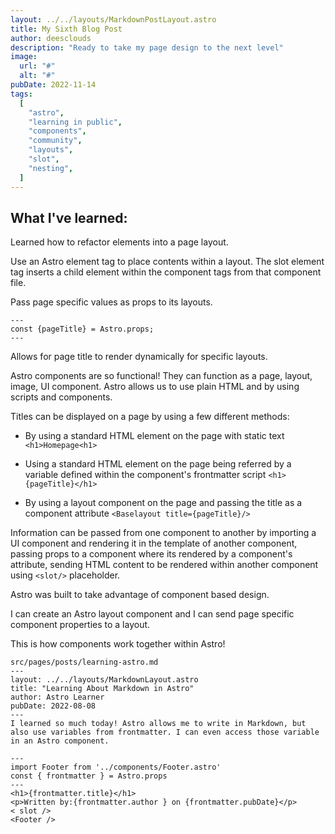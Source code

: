 ```yaml
---
layout: ../../layouts/MarkdownPostLayout.astro
title: My Sixth Blog Post
author: deesclouds
description: "Ready to take my page design to the next level"
image:
  url: "#"
  alt: "#"
pubDate: 2022-11-14
tags:
  [
    "astro",
    "learning in public",
    "components",
    "community",
    "layouts",
    "slot",
    "nesting",
  ]
---
```

## What I've learned:

Learned how to refactor elements into a page layout.

Use an Astro </slot> element tag to place contents within a layout.
The slot element tag inserts a child element within the component tags from that component file.

Pass page specific values as props to its layouts.

```
---
const {pageTitle} = Astro.props;
---
```

Allows for page title to render dynamically for specific layouts.

Astro components are so functional! They can function as a page, layout, image, UI component.
Astro allows us to use plain HTML and by using scripts and components.

Titles can be displayed on a page by using a few different methods:

- By using a standard HTML element on the page with static text `<h1>Homepage<h1>`

- Using a standard HTML element on the page being referred by a variable defined within the component's frontmatter script `<h1>{pageTitle}</h1>`

- By using a layout component on the page and passing the title as a component attribute `<Baselayout title={pageTitle}/>`

Information can be passed from one component to another by importing a UI component and rendering it in the template of another component, passing props to a component where its rendered by a component's attribute, sending HTML content to be rendered within another component using `<slot/>` placeholder.

Astro was built to take advantage of component based design.

I can create an Astro layout component and I can send page specific component properties to a layout.

This is how components work together within Astro!

```
src/pages/posts/learning-astro.md
---
layout: ../../layouts/MarkdownLayout.astro
title: "Learning About Markdown in Astro"
author: Astro Learner
pubDate: 2022-08-08
---
I learned so much today! Astro allows me to write in Markdown, but also use variables from frontmatter. I can even access those variable in an Astro component.
```
```
---
import Footer from '../components/Footer.astro'
const { frontmatter } = Astro.props
---
<h1>{frontmatter.title}</h1>
<p>Written by:{frontmatter.author } on {frontmatter.pubDate}</p>
< slot />
<Footer />
```